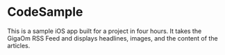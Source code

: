 CodeSample
==========

This is a sample iOS app built for a project in four hours. It takes the GigaOm RSS Feed and displays headlines,
images, and the content of the articles. 
